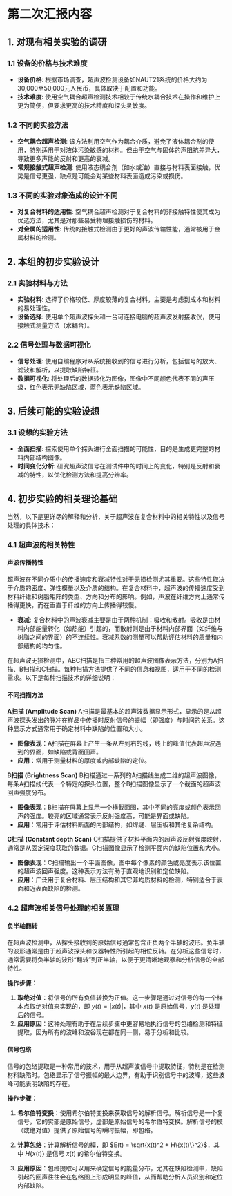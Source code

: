 # 第二次汇报内容

## 1. 对现有相关实验的调研

### 1.1 设备的价格与技术难度

- **设备价格**: 根据市场调查，超声波检测设备如NAUT21系统的价格大约为30,000至50,000元人民币，具体取决于配置和功能。
- **技术难度**: 使用空气耦合超声检测技术相较于传统水耦合技术在操作和维护上更为简便，但要求更高的技术精度和探头灵敏度。

### 1.2 不同的实验方法

- **空气耦合超声检测**: 该方法利用空气作为耦合介质，避免了液体耦合剂的使用，特别适用于对液体污染敏感的材料。但由于空气与固体的声阻抗差异大，导致更多声能的反射和更高的衰减。
- **常规接触式超声检测**: 使用液态耦合剂（如水或油）直接与材料表面接触，优势是信号更强，缺点是可能会对某些材料表面造成污染或损伤。

### 1.3 不同的实验对象造成的设计不同

- **对复合材料的适用性**: 空气耦合超声检测对于复合材料的非接触特性使其成为优选方法，尤其是对那些易受物理接触损伤的材料。
- **对金属的适用性**: 传统的接触式检测由于更好的声波传输性能，通常被用于金属材料的检测。

## 2. 本组的初步实验设计

### 2.1 实验材料与方法

- **实验材料**: 选择了价格较低、厚度较薄的复合材料，主要是考虑到成本和材料的易处理性。
- **设备选择**: 使用单个超声波探头和一台可连接电脑的超声波发射接收仪，使用接触式测量方法（水耦合）。

### 2.2 信号处理与数据可视化

- **信号处理**: 使用自编程序对从系统接收到的信号进行分析，包括信号的放大、滤波和解析，以提取缺陷特征。
- **数据可视化**: 将处理后的数据转化为图像，图像中不同颜色代表不同的声压级，红色表示无缺陷区域，蓝色表示缺陷区域。

## 3. 后续可能的实验设想

### 3.1 设想的实验方法

- **全面扫描**: 探索使用单个探头进行全面扫描的可能性，目的是生成更完整的材料内部结构图像。
- **时间变化分析**: 研究超声波信号在测试件中的时间上的变化，特别是反射和衰减的特性，以优化检测方法和提高分辨率。

## 4. 初步实验的相关理论基础

当然，以下是更详尽的解释和分析，关于超声波在复合材料中的相关特性以及信号处理的具体技术：

### 4.1 超声波的相关特性

#### 声波传播特性

超声波在不同介质中的传播速度和衰减特性对于无损检测尤其重要。这些特性取决于介质的密度、弹性模量以及介质的结构。在复合材料中，超声波的传播速度受到材料纤维和树脂矩阵的类型、方向和分布的影响。例如，声波在纤维方向上通常传播得更快，而在垂直于纤维的方向上传播得较慢。

- **衰减**: 复合材料中的声波衰减主要是由于两种机制：吸收和散射。吸收是由材料内部能量转化（如热能）引起的，而散射则是由于材料内部界面（如纤维与树脂之间的界面）的不连续性。衰减系数的测量可以帮助评估材料的质量和内部结构的均匀性。

在超声波无损检测中，ABC扫描是指三种常用的超声波图像表示方法，分别为A扫描、B扫描和C扫描。每种扫描方法提供了不同的信息和视图，适用于不同的检测需求。以下是每种扫描技术的详细说明：

#### 不同扫描方法

**A扫描 (Amplitude Scan)**
A扫描是最基本的超声波数据显示形式，显示的是从超声波探头发出的脉冲在样品中传播时反射信号的振幅（即强度）与时间的关系。这种显示方式通常用于确定材料中缺陷的位置和大小。

- **图像表现**：A扫描在屏幕上产生一条从左到右的线，线上的峰值代表超声波遇到的界面，如缺陷或背面回声。
- **应用**：常用于测量材料的厚度或内部缺陷的定位。

**B扫描 (Brightness Scan)**
B扫描通过一系列的A扫描线生成二维的超声波图像，每条A扫描线代表一个特定的探头位置，整个B扫描图像显示了一个截面的超声波回声强度分布。

- **图像表现**：B扫描在屏幕上显示一个横截面图，其中不同的亮度或颜色表示回声的强度。较亮的区域通常表示反射强度高，可能是界面或缺陷。
- **应用**：常用于评估材料断面的内部结构，如焊缝、层压板和其他复杂结构。

**C扫描 (Constant depth Scan)**
C扫描提供了材料平面内的超声波反射强度映射，通常是从固定深度获取的数据。C扫描图像显示了检测平面内的缺陷位置和大小。

- **图像表现**：C扫描输出一个平面图像，图中每个像素的颜色或亮度表示该位置的超声波回声强度。这种表示方法有助于直观地识别和定位缺陷。
- **应用**：广泛用于复合材料、层压结构和其它非均质材料的检测，特别适合于表面和近表面缺陷的检测。

### 4.2 超声波相关信号处理的相关原理

#### 负半轴翻转

在超声波检测中，从探头接收到的原始信号通常包含正负两个半轴的波形。负半轴的波形通常是由于超声波探头和仪器特性所引起的相位反转。在分析这些信号时，通常需要将负半轴的波形“翻转”到正半轴，以便于更清晰地观察和分析信号的全部特性。

**操作步骤：**

1. **取绝对值**：将信号的所有负值转换为正值。这一步骤是通过对信号的每一个样本点取绝对值来实现的，即 $y(t) = |x(t)|$，其中 $x(t)$ 是原始信号，$y(t)$ 是处理后的信号。 
2. **应用原因**：这种处理有助于在后续步骤中更容易地执行信号的包络检测和特征提取，因为所有的波峰和波谷现在都在同一侧，易于分析和比较。

#### 信号包络

信号的包络提取是一种常用的技术，用于从超声波信号中提取特征，特别是在检测材料缺陷时。包络显示了信号振幅的最大边界，有助于识别信号中的波峰，这些波峰可能表明缺陷的存在。

**操作步骤：**

1. **希尔伯特变换**：使用希尔伯特变换来获取信号的解析信号。解析信号是一个复信号，它的实部是原始信号，虚部是原始信号的希尔伯特变换。解析信号的模（或绝对值）提供了原始信号的瞬时振幅，即包络。
2. **计算包络**：计算解析信号的模，即 $E(t) = \sqrt{x(t)^2 + H\{x(t)\}^2}$，其中 $H\{x(t)\}$ 是信号 $x(t)$ 的希尔伯特变换。

3. **应用原因**：包络提取可以用来确定信号的能量分布，尤其在缺陷检测中，缺陷引起的回声往往会在包络图上形成明显的峰值，从而帮助分析人员识别和定位内部缺陷。

